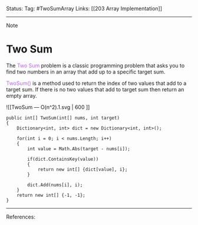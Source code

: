 Status: 
Tag: #TwoSumArray
Links: [[203 Array Implementation]]

---
> [!note] 
>  # Two Sum

The <font style="color:#b562f9">Two Sum</font> problem is a classic programming problem that asks you to find two numbers in an array that add up to a specific target sum.

<font style="color:#b562f9">TwoSum()</font> is a method used to return the index of two values that add to a target sum. If there is no two values that add to target sum then return an empty array.


![[TwoSum — O(n^2).1.svg | 600 ]]


``` run-csharp
public int[] TwoSum(int[] nums, int target)
{
	Dictionary<int, int> dict = new Dictionary<int, int>();
	
	for(int i = 0; i < nums.Length; i++)
	{
		int value = Math.Abs(target - nums[i]);
		
		if(dict.ContainsKey(value))
		{
			return new int[] {dict[value], i};
		}
		
		dict.Add(nums[i], i);
	}
	return new int[] {-1, -1};
}
```

---
References: